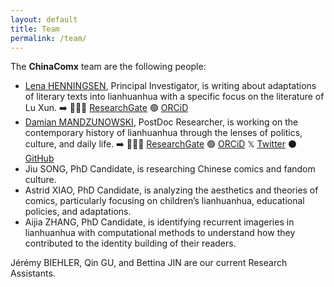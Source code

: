 ```yaml
---
layout: default
title: Team
permalink: /team/
---
```


The **ChinaComx** team are the following people:

- [Lena HENNINGSEN](https://www.zo.uni-heidelberg.de/sinologie/institute/staff/henningsen/), Principal Investigator, is writing about adaptations of literary texts into lianhuanhua with a specific focus on the literature of Lu Xun. ➡️ 👨🏻‍💻 [ResearchGate](https://www.researchgate.net/profile/Lena-Henningsen) 🟢 [ORCiD](https://orcid.org/0000-0001-7583-0920)
- [Damian MANDZUNOWSKI](https://www.zo.uni-heidelberg.de/sinologie/institute/staff/mandzunowski/), PostDoc Researcher, is working on the contemporary history of lianhuanhua through the lenses of politics, culture, and daily life. ➡️ 👨🏻‍💻 [ResearchGate](https://www.researchgate.net/profile/Damian-Mandzunowski) 🟢 [ORCiD](https://orcid.org/my-orcid?orcid=0000-0002-3318-6652) 𝕏 [Twitter](https://x.com/zhong_daming) ⚫️ [GitHub](https://github.com/damianodamiani)
- Jiu SONG, PhD Candidate, is researching Chinese comics and fandom culture.
- Astrid XIAO, PhD Candidate,  is analyzing the aesthetics and theories of comics, particularly focusing on children’s lianhuanhua, educational policies, and adaptations.
- Aijia ZHANG, PhD Candidate, is identifying recurrent imageries in lianhuanhua with computational methods to understand how they contributed to the identity building of their readers.
  
Jérémy BIEHLER, Qin GU, and Bettina JIN are our current Research Assistants. 

<!-- 

<img src="{{ '/assets/images/team-placeholder.png' | relative_url }}" alt="Member 1">
<p>Group photo to come!</p>

## Team Members

<div class="team-section">
  <div class="team-member">
    <img src="{{ '/assets/images/team-placeholder.png' | relative_url }}" alt="Member 1">
    <h3>Person 1</h3>
    <p>Role: Project Lead</p>
    <p>Short bio or description about Person 1.</p>
    <a href="lena.md">See more about Person 1 here.</a>
  </div>
  <br>  <div class="team-member">
    <img src="{{ '/assets/images/team-placeholder.png' | relative_url }}" alt="Member 1">
    <h3>Person 1</h3>
    <p>Role: Project Lead</p>
    <p>Short bio or description about Person 1.</p>
    <a href="#">See more about Person 1 here.</a>
  </div>
  <br>
    <div class="team-member">
    <img src="{{ '/assets/images/team-placeholder.png' | relative_url }}" alt="Member 1">
    <h3>Person 1</h3>
    <p>Role: Project Lead</p>
    <p>Short bio or description about Person 1.</p>
    <a href="#">See more about Person 1 here.</a>
  </div>
  <br>
    <div class="team-member">
    <img src="{{ '/assets/images/team-placeholder.png' | relative_url }}" alt="Member 1">
    <h3>Person 1</h3>
    <p>Role: Project Lead</p>
    <p>Short bio or description about Person 1.</p>
    <a href="#">See more about Person 1 here.</a>
  </div>
  <br>
    <div class="team-member">
    <img src="{{ '/assets/images/team-placeholder.png' | relative_url }}" alt="Member 1">
    <h3>Person 1</h3>
    <p>Role: Project Lead</p>
    <p>Short bio or description about Person 1.</p>
    <a href="#">See more about Person 1 here.</a>
  </div>
</div>

## Collaborators

  <div class="team-member">
    <img src="{{ '/assets/images/team-placeholder.png' | relative_url }}" alt="Member 1">
    <h3>Person 1</h3>
    <p>Role: Project Lead</p>
    <p>Short bio or description about Person 1.</p>
    <a href="#">See more about Person 1 here.</a>
  </div>

## Research Assistants

- Person 1
- Person 2

--> 
